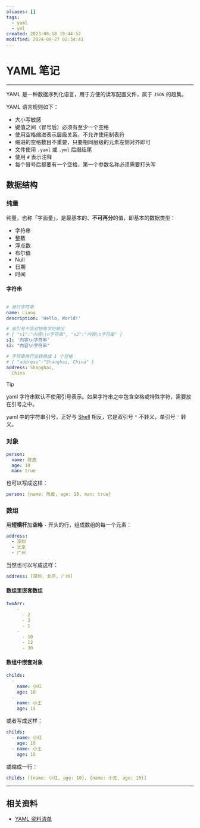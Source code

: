 ```yaml
---
aliases: []
tags:
  - yaml
  - yml
created: 2023-08-18 19:44:52
modified: 2024-09-27 02:34:41
---
```


# YAML 笔记

---

YAML 是一种数据序列化语言，用于方便的读写配置文件，属于 `JSON` 的超集。

YAML 语言规则如下：

* 大小写敏感
* 键值之间（冒号后）必须有至少一个空格
* 使用空格缩进表示层级关系，不允许使用制表符
* 缩进的空格数目不重要，只要相同层级的元素左侧对齐即可
* 文件使用 `.yaml` 或 `.yml` 后缀结尾
* 使用 `#` 表示注释
* 每个冒号后都要有一个空格，第一个参数名称必须需要打头写

## 数据结构

### 纯量​

纯量，也称「字面量」，是最基本的、**不可再分**的值，即基本的数据类型：

* 字符串
* 整数
* 浮点数
* 布尔值
* Null
* 日期
* 时间

#### 字符串

```yaml

# 单行字符串
name: Liang
description: 'Hello, World!'

# 双引号不会对特殊字符转义
# { "s1":"内容\\n字符串", "s2":"内容\n字符串" }
s1: '内容\n字符串'
s2: "内容\n字符串"

# 字符串换行会转换成 1 个空格
# { "address":"Shanghai, China" }
address: Shanghai,
  China
```

> [!tip] 
> 
> yaml 字符串默认不使用引号表示。如果字符串之中包含空格或特殊字符，需要放在引号之中。
> 
> yaml 中的字符串引号，正好与 [Shell](../Linux/Shell/Shell_Note.md) 相反，它是双引号 `"` 不转义，单引号 `'` 转义。

### 对象

```yaml
person:
  name: 陈皮
  age: 18
  man: true
```

也可以写成这样：

```yaml
person: {name: 陈皮, age: 18, man: true}
```

### 数组

用**短横杆**加**空格** `-` 开头的行，组成数组的每一个元素：

```yaml
address:
  - 深圳
  - 北京
  - 广州
```

当然也可以写成这样：

```yaml
address: [深圳, 北京, 广州]
```

#### 数组里嵌套数组

```yaml
twoArr:  
    -  
      - 2  
      - 3  
      - 1  
    -  
      - 10  
      - 12  
      - 30
```

#### 数组中嵌套对象

```yaml
childs:
  -
    name: 小红
    age: 10
  -
    name: 小王
    age: 15
```

或者写成这样：

```yaml
childs:
  - name: 小红
    age: 10
  - name: 小王
    age: 15
```

或缩成一行：

```yaml
childs: [{name: 小红, age: 10}, {name: 小王, age: 15}]
```

---

## 相关资料

* [YAML 资料清单](YAML_Material.md)